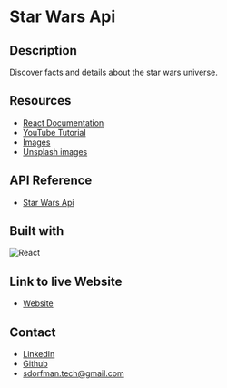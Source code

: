 # Star Wars Api

## Description
Discover facts and details about the star wars universe.

## Resources

- [React Documentation](https://react.dev/learn) 
- [YouTube Tutorial](https://www.youtube.com/watch?v=EC5ZvP87P2k&list=PLhwvZuAVtz8HUPejcI0-y9JOrKHku54HF&index=11) 
- [Images](https://wallpapercave.com/star-wars-laptop-wallpapers)
- [Unsplash images](https://unsplash.com/)


## API Reference

- [Star Wars Api](https://swapi.dev/documentation)

## Built with

![React](https://img.shields.io/badge/react-%2320232a.svg?style=for-the-badge&logo=react&logoColor=%2361DAFB)


## Link to live Website

- [Website]()


## Contact

- [LinkedIn](https://www.linkedin.com/in/shoshana-dorfman-859b161a2/)
- [Github](https://github.com/S-Dorfman)
- sdorfman.tech@gmail.com 




